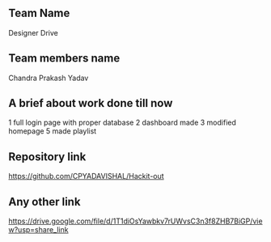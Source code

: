 ## Team Name
Designer Drive

## Team members name
Chandra Prakash Yadav

## A brief about work done till now
1 full login page with proper database
2 dashboard made
3 modified homepage
5 made playlist


## Repository link
https://github.com/CPYADAVISHAL/Hackit-out

## Any other link
https://drive.google.com/file/d/1T1diOsYawbkv7rUWvsC3n3f8ZHB7BiGP/view?usp=share_link
